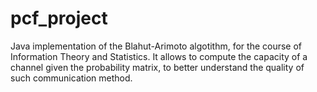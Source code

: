 ﻿# pcf_project
 
Java implementation of the Blahut-Arimoto algotithm, for the course of Information Theory and Statistics. It allows to compute the capacity of a channel given the probability matrix, to better understand the quality of such communication method.
